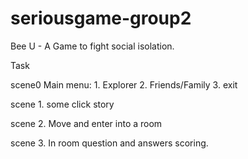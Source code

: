 # seriousgame-group2
Bee U - A Game to fight social isolation.

Task

scene0
    Main menu:
    1. Explorer
    2. Friends/Family
    3. exit
    
scene 1. 
    some click story
    
scene 2. 
    Move and enter into a room

scene 3.
    In room question and answers
    scoring.
            
    
